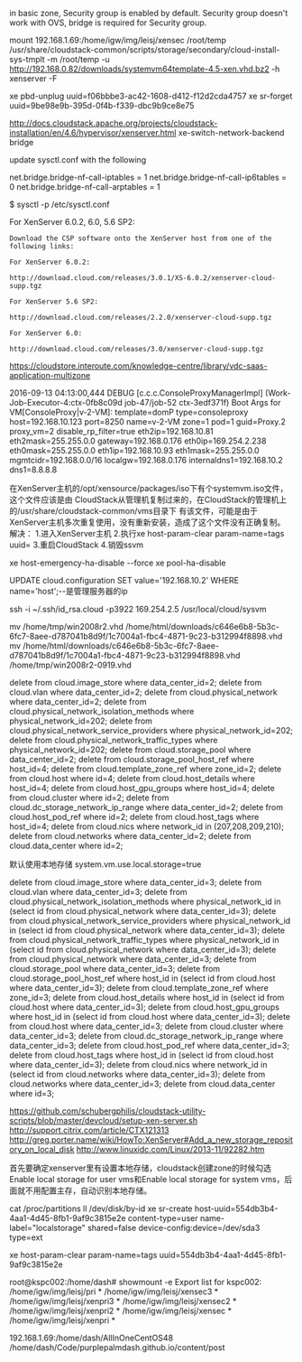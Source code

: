 in basic zone, Security group is enabled by default. Security group doesn't work with OVS, bridge is required for Security group.

mount 192.168.1.69:/home/igw/img/leisj/xensec /root/temp
/usr/share/cloudstack-common/scripts/storage/secondary/cloud-install-sys-tmplt -m /root/temp -u http://192.168.0.82/downloads/systemvm64template-4.5-xen.vhd.bz2 -h xenserver -F


xe pbd-unplug uuid=f06bbbe3-ac42-1608-d412-f12d2cda4757
xe sr-forget uuid=9be98e9b-395d-0f4b-f339-dbc9b9ce8e75

http://docs.cloudstack.apache.org/projects/cloudstack-installation/en/4.6/hypervisor/xenserver.html
xe-switch-network-backend bridge

update sysctl.conf with the following

net.bridge.bridge-nf-call-iptables = 1
net.bridge.bridge-nf-call-ip6tables = 0
net.bridge.bridge-nf-call-arptables = 1

$ sysctl -p /etc/sysctl.conf

For XenServer 6.0.2, 6.0, 5.6 SP2:

    Download the CSP software onto the XenServer host from one of the following links:

    For XenServer 6.0.2:

    http://download.cloud.com/releases/3.0.1/XS-6.0.2/xenserver-cloud-supp.tgz

    For XenServer 5.6 SP2:

    http://download.cloud.com/releases/2.2.0/xenserver-cloud-supp.tgz

    For XenServer 6.0:

    http://download.cloud.com/releases/3.0/xenserver-cloud-supp.tgz


https://cloudstore.interoute.com/knowledge-centre/library/vdc-saas-application-multizone


2016-09-13 04:13:00,444 DEBUG [c.c.c.ConsoleProxyManagerImpl] (Work-Job-Executor-4:ctx-0fb8c09d job-47/job-52 ctx-3edf371f) Boot Args for VM[ConsoleProxy|v-2-VM]:  template=domP type=consoleproxy host=192.168.10.123 port=8250 name=v-2-VM zone=1 pod=1 guid=Proxy.2 proxy_vm=2 disable_rp_filter=true eth2ip=192.168.10.81 eth2mask=255.255.0.0 gateway=192.168.0.176 eth0ip=169.254.2.238 eth0mask=255.255.0.0 eth1ip=192.168.10.93 eth1mask=255.255.0.0 mgmtcidr=192.168.0.0/16 localgw=192.168.0.176 internaldns1=192.168.10.2 dns1=8.8.8.8

在XenServer主机的/opt/xensource/packages/iso下有个systemvm.iso文件，这个文件应该是由 CloudStack从管理机复制过来的，在CloudStack的管理机上的/usr/share/cloudstack-common/vms目录下 有该文件，可能是由于XenServer主机多次重复使用，没有重新安装，造成了这个文件没有正确复制。 解决： 1.进入XenServer主机 2.执行xe host-param-clear param-name=tags uuid=<uuid of the XS host> 3.重启CloudStack 4.销毁ssvm 

xe host-emergency-ha-disable --force
xe pool-ha-disable

UPDATE cloud.configuration SET value='192.168.10.2' WHERE name='host';--是管理服务器的ip


ssh -i ~/.ssh/id_rsa.cloud -p3922 169.254.2.5
/usr/local/cloud/sysvm


mv /home/tmp/win2008r2.vhd /home/html/downloads/c646e6b8-5b3c-6fc7-8aee-d787041b8d9f/1c7004a1-fbc4-4871-9c23-b312994f8898.vhd
mv /home/html/downloads/c646e6b8-5b3c-6fc7-8aee-d787041b8d9f/1c7004a1-fbc4-4871-9c23-b312994f8898.vhd /home/tmp/win2008r2-0919.vhd 


delete from cloud.image_store where data_center_id=2;
delete from cloud.vlan where data_center_id=2;
delete from cloud.physical_network where data_center_id=2;
delete from cloud.physical_network_isolation_methods where physical_network_id=202;
delete from cloud.physical_network_service_providers where physical_network_id=202;
delete from cloud.physical_network_traffic_types where physical_network_id=202;
delete from cloud.storage_pool where data_center_id=2;
delete from cloud.storage_pool_host_ref where host_id=4;
delete from cloud.template_zone_ref where zone_id=2;
delete from cloud.host where id=4;
delete from cloud.host_details where host_id=4;
delete from cloud.host_gpu_groups where host_id=4;
delete from cloud.cluster where id=2;
delete from cloud.dc_storage_network_ip_range where data_center_id=2;
delete from cloud.host_pod_ref where id=2;
delete from cloud.host_tags where host_id=4;
delete from cloud.nics where network_id in (207,208,209,210);
delete from cloud.networks where data_center_id=2;
delete from cloud.data_center where id=2;

默认使用本地存储
system.vm.use.local.storage=true

delete from cloud.image_store where data_center_id=3;
delete from cloud.vlan where data_center_id=3;
delete from cloud.physical_network_isolation_methods where physical_network_id in (select id from cloud.physical_network where data_center_id=3);
delete from cloud.physical_network_service_providers where physical_network_id in (select id from cloud.physical_network where data_center_id=3);
delete from cloud.physical_network_traffic_types where physical_network_id in (select id from cloud.physical_network where data_center_id=3);
delete from cloud.physical_network where data_center_id=3;
delete from cloud.storage_pool where data_center_id=3;
delete from cloud.storage_pool_host_ref where host_id in (select id from cloud.host where data_center_id=3);
delete from cloud.template_zone_ref where zone_id=3;
delete from cloud.host_details where host_id in (select id from cloud.host where data_center_id=3);
delete from cloud.host_gpu_groups where host_id in (select id from cloud.host where data_center_id=3);
delete from cloud.host where data_center_id=3;
delete from cloud.cluster where data_center_id=3;
delete from cloud.dc_storage_network_ip_range where data_center_id=3;
delete from cloud.host_pod_ref where data_center_id=3;
delete from cloud.host_tags where host_id in (select id from cloud.host where data_center_id=3);
delete from cloud.nics where network_id in (select id from cloud.networks where data_center_id=3);
delete from cloud.networks where data_center_id=3;
delete from cloud.data_center where id=3;


https://github.com/schubergphilis/cloudstack-utility-scripts/blob/master/devcloud/setup-xen-server.sh
http://support.citrix.com/article/CTX121313
http://greg.porter.name/wiki/HowTo:XenServer#Add_a_new_storage_repository_on_local_disk
http://www.linuxidc.com/Linux/2013-11/92282.htm

首先要确定xenserver里有设置本地存储，cloudstack创建zone的时候勾选Enable local storage for user vms和Enable local storage for system vms，后面就不用配置主存，自动识别本地存储。

 cat /proc/partitions
ll /dev/disk/by-id
 xe sr-create host-uuid=554db3b4-4aa1-4d45-8fb1-9af9c3815e2e content-type=user name-label="localstorage" shared=false device-config:device=/dev/sda3 type=ext

xe host-param-clear param-name=tags uuid=554db3b4-4aa1-4d45-8fb1-9af9c3815e2e

root@kspc002:/home/dash# showmount -e
Export list for kspc002:
/home/igw/img/leisj/pri     *
/home/igw/img/leisj/xensec3 *
/home/igw/img/leisj/xenpri3 *
/home/igw/img/leisj/xensec2 *
/home/igw/img/leisj/xenpri2 *
/home/igw/img/leisj/xensec  *
/home/igw/img/leisj/xenpri  *


192.168.1.69:/home/dash/AllInOneCentOS48
/home/dash/Code/purplepalmdash.github.io/content/post
